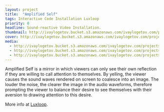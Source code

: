 ```yaml
---
layout: project
title:  "Amplified Self"
tags: Interactive Code Installation Luxloop
priority: 0
headline: Sound-reactive Video Installation.
thumbnail: http://ivaylogetov.bucket.s3.amazonaws.com/ivaylogetov.com/projects/amplifiedself/mirror.jpg
cover: http://ivaylogetov.bucket.s3.amazonaws.com/ivaylogetov.com/projects/amplifiedself/2.jpg
media:
  - http://ivaylogetov.bucket.s3.amazonaws.com/ivaylogetov.com/projects/amplifiedself/1.jpg
  - http://ivaylogetov.bucket.s3.amazonaws.com/ivaylogetov.com/projects/amplifiedself/gifSmall2.gif
  - http://ivaylogetov.bucket.s3.amazonaws.com/ivaylogetov.com/projects/amplifiedself/3.jpg
---
```

Amplified Self is a mirror in which viewers can only see their own reflection if they are willing to call attention to themselves. By yelling, the viewer causes the sound waves rendered on screen to coalesce into an image. The louder the noise, the clearer the image in the audio waveforms, therefore prompting the viewer to balance their desire to see themselves with their aversion to drawing attention to this desire.

More info at [Luxloop](http://www.luxloop.com/amplifiedself).

